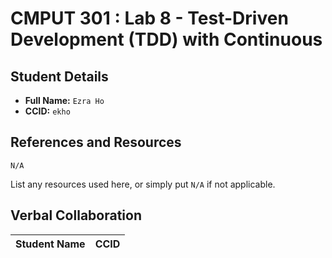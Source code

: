 # CMPUT 301 : Lab 8 - Test-Driven Development (TDD) with Continuous

## Student Details

- **Full Name:** `Ezra Ho`
- **CCID:** `ekho`

## References and Resources
`N/A`

List any resources used here, or simply put `N/A` if not applicable.

## Verbal Collaboration

| Student Name | CCID     |
| ------------ | -------- |

